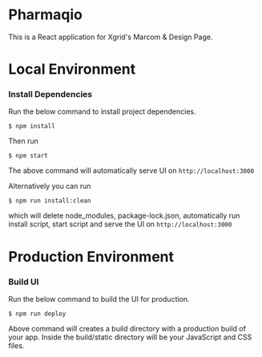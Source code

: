 # Pharmaqio

This is a React application for Xgrid's Marcom & Design Page.

# Local Environment
###  Install Dependencies
Run the below command to install project dependencies.

```
$ npm install
```
Then run
```
$ npm start
```
The above command will automatically serve UI on `http://localhost:3000`<br>

Alternatively you can run
```
$ npm run install:clean
```
which will delete node_modules, package-lock.json, automatically run install script, start script and serve the UI on `http://localhost:3000`

# Production Environment
### Build UI
Run the below command to build the UI for production.
```
$ npm run deploy
```
Above command will creates a build directory with a production build of your app. Inside the build/static directory will be your JavaScript and CSS files.

